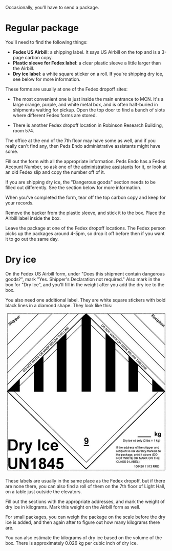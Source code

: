 <!-- TITLE: Sending packages -->

Occasionally, you'll have to send a package. 

# Regular package
You'll need to find the following things:

* **Fedex US Airbill**: a shipping label. It says US Airbill on the top and is a 3-page carbon copy.
* **Plastic sleeve for Fedex label**: a clear plastic sleeve a little larger than the Airbill.
* **Dry ice label**: a white square sticker on a roll. If you're shipping dry ice, see below for more information.

These forms are usually at one of the Fedex dropoff sites: 

* The most convenient one is just inside the main entrance to MCN. It's a large orange, purple, and white metal box, and is often half-buried in shipments waiting for pickup. Open the top door to find a bunch of slots where different Fedex forms are stored. 

* There is another Fedex dropoff location in Robinson Research Building, room 574.

The office at the end of the 7th floor may have some as well, and if you really can't find any, then Peds Endo administrative assistants might have some.

Fill out the form with all the appropriate information. Peds Endo has a Fedex Account Number, so ask one of the [administrative assistants](/admin-asst) for it, or look at an old Fedex slip and copy the number off of it.

If you are shipping dry ice, the "Dangerous goods" section needs to be filled out differently. See the section below for more information.

When you've completed the form, tear off the top carbon copy and keep for your records.

Remove the backer from the plastic sleeve, and stick it to the box. Place the Airbill label inside the box.

Leave the package at one of the Fedex dropoff locations. The Fedex person picks up the packages around 4-5pm, so drop it off before then if you want it to go out the same day.

# Dry ice
On the Fedex US Airbill form, under "Does this shipment contain dangerous goods?", mark "Yes. Shipper's Declaration not required." Also mark in the box for "Dry Ice", and you'll fill in the weight after you add the dry ice to the box.

You also need one additional label. They are white square stickers with bold black lines in a diamond shape. They look like this: 

![dry ice label](/uploads/package-sending/package-sending-00001.jpg "dry ice label")

These labels are usually in the same place as the Fedex dropoff, but if there are none there, you can also find a roll of them on the 7th floor of Light Hall, on a table just outside the elevators.

Fill out the sections with the appropriate addresses, and mark the weight of dry ice in kilograms. Mark this weight on the Airbill form as well.

For small packages, you can weigh the package on the scale before the dry ice is added, and then again after to figure out how many kilograms there are.

You can also estimate the kilograms of dry ice based on the volume of the box. There is approximately 0.026 kg per cubic inch of dry ice.

